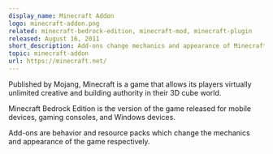 ```yaml
---
display_name: Minecraft Addon
logo: minecraft-addon.png
related: minecraft-bedrock-edition, minecraft-mod, minecraft-plugin
released: August 16, 2011
short_description: Add-ons change mechanics and appearance of Minecraft BE.
topic: minecraft-addon
url: https://minecraft.net/
---
```

Published by Mojang, Minecraft is a game that allows its players virtually unlimited creative and building authority in their 3D cube world.

Minecraft Bedrock Edition is the version of the game released for mobile devices, gaming consoles, and Windows devices.

Add-ons are behavior and resource packs which change the mechanics and appearance of the game respectively.
